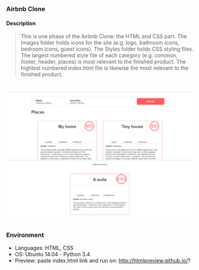 ### Airbnb Clone

#### Description
> This is one phase of the Airbnb Clone: the HTML and CSS part. The Images
> folder holds icons for the site (e.g. logo, bathroom icons, bedroom icons,
> guest icons). The Styles folder holds CSS styling files. The largest numbered
> style file of each category (e.g. common, footer, header, places) is most
> relevant to the finished product. The highlest numbered index.html file is
> likewise the most relevant to the finished product.

![M](https://github.com/Augustine-ebuka/AirBnB_clone/blob/main/web_static/images/Airbnbpng.png)

### Environment
* Languages: HTML, CSS
* OS: Ubuntu 14.04 - Python 3.4
* Preview: paste index.html link and run on: http://htmlpreview.github.io/?
